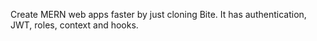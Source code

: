 Create MERN web apps faster by just cloning Bite.
It has authentication, JWT, roles, context and hooks.